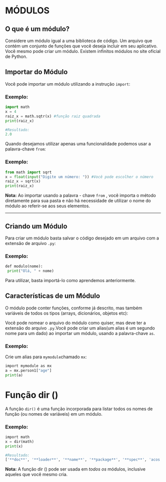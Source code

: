 # MÓDULOS

## O que é um módulo?

Considere um módulo igual a uma biblioteca de código. Um arquivo que contém um conjunto de funções que você deseja incluir em seu aplicativo. Você mesmo pode criar um módulo. Existem infinitos módulos no site oficial de Python.

## Importar do Módulo

Você pode importar um módulo utilizando a instrução `import`:

### Exemplo:

```python
import math
x = 4
raiz_x = math.sqtr(x) #função raiz quadrada
print(raiz_x)

#Resultado:
2.0
```

Quando desejamos utilizar apenas uma funcionalidade podemos usar a palavra-chave `from`:

### Exemplo:

```python
from math import sqrt
x = float(input("Digite um número: ")) #Você pode escolher o número
raiz_x = sqrt(x)
print(raiz_x) 
```

**Nota:** Ao importar usando a palavra - chave `from` , você importa o método diretamente para sua pasta e não há necessidade de utilizar o nome do módulo ao referir-se aos seus elementos.

---

## Criando um Módulo

Para criar um módulo basta salvar o código desejado em um arquivo com a extensão de arquivo `.py`:

### Exemplo:

```python
def modulo(nome):
 print("Olá, " + nome)
```

Para utilizar, basta importá-lo como aprendemos anteriormente.

## Características de um Módulo

O módulo pode conter funções, conforme já descrito, mas também variáveis de todos os tipos (arrays, dicionários, objetos etc):

Você pode nomear o arquivo do módulo como quiser, mas deve ter a extensão do arquivo `.py`.Você pode criar um alias(um alias é um segundo nome para um dado) ao importar um módulo, usando a palavra-chave `as`.

### Exemplo:

Crie um alias para `mymodule`chamado `mx`:

```python
import mymodule as mx 
a = mx.person1["age"]
print(a)
```

# Função dir ()

A função `dir()` é uma função incorporada para listar todos os nomes de função (ou nomes de variáveis) em um módulo.

### Exemplo:

```python
import math
x = dir(math)
print(x)

#Resultado: 
['**doc**', '**loader**', '**name**', '**package**', '**spec**', 'acos', 'acosh', 'asin', 'asinh', 'atan', 'atan2', 'atanh', 'ceil', 'comb', 'copysign', 'cos', 'cosh', 'degrees', 'dist', 'e', 'erf', 'erfc', 'exp', 'expm1', 'fabs', 'factorial', 'floor', 'fmod', 'frexp', 'fsum', 'gamma', 'gcd', 'hypot', 'inf', 'isclose', 'isfinite', 'isinf', 'isnan', 'isqrt', 'lcm', 'ldexp', 'lgamma', 'log', 'log10', 'log1p', 'log2', 'modf', 'nan', 'nextafter', 'perm', 'pi', 'pow', 'prod', 'radians', 'remainder', 'sin', 'sinh', 'sqrt', 'tan', 'tanh', 'tau', 'trunc', 'ulp']
```

**Nota:** A função dir () pode ser usada em *todos os* módulos, inclusive aqueles que você mesmo cria.